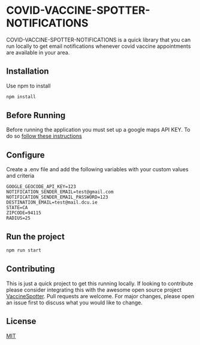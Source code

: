 # COVID-VACCINE-SPOTTER-NOTIFICATIONS

COVID-VACCINE-SPOTTER-NOTIFICATIONS is a quick library that you can run locally to get email notifications whenever covid vaccine appointments are available in your area.

## Installation

Use npm to install

```bash
npm install
```

## Before Running
Before running the application you must set up a google maps API KEY. To do so [follow these instructions](https://developers.google.com/maps/gmp-get-started#create-project)

## Configure
Create a .env file and add the following variables with your custom values and criteria 
```node
GOOGLE_GEOCODE_API_KEY=123
NOTIFICATION_SENDER_EMAIL=test@gmail.com
NOTIFICATION_SENDER_EMAIL_PASSWORD=123
DESTINATION_EMAIL=test@mail.dcu.ie
STATE=CA
ZIPCODE=94115
RADIUS=25
```

## Run the project
```bash
npm run start
```

## Contributing
This is just a quick project to get this running locally. If looking to contribute please consider integrating this with the awesome open source project [VaccineSpotter](https://github.com/GUI/covid-vaccine-spotter). 
Pull requests are welcome. For major changes, please open an issue first to discuss what you would like to change.


## License
[MIT](https://choosealicense.com/licenses/mit/)